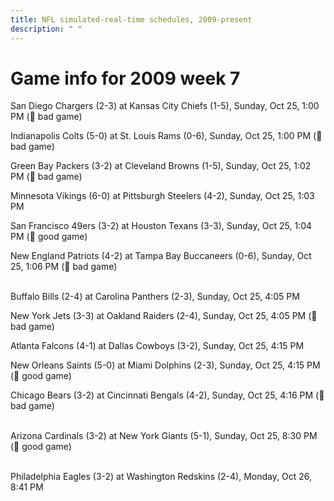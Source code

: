 ```yaml
---
title: NFL simulated-real-time schedules, 2009-present
description: " "
---
```


# Game info for 2009 week 7

San Diego Chargers (2-3) at Kansas City Chiefs (1-5), Sunday, Oct 25, 1:00 PM (:red_circle: bad game)

Indianapolis Colts (5-0) at St. Louis Rams (0-6), Sunday, Oct 25, 1:00 PM (:red_circle: bad game)

Green Bay Packers (3-2) at Cleveland Browns (1-5), Sunday, Oct 25, 1:02 PM (:red_circle: bad game)

Minnesota Vikings (6-0) at Pittsburgh Steelers (4-2), Sunday, Oct 25, 1:03 PM

San Francisco 49ers (3-2) at Houston Texans (3-3), Sunday, Oct 25, 1:04 PM (:football: good game)

New England Patriots (4-2) at Tampa Bay Buccaneers (0-6), Sunday, Oct 25, 1:06 PM (:red_circle: bad game)

<br/>Buffalo Bills (2-4) at Carolina Panthers (2-3), Sunday, Oct 25, 4:05 PM

New York Jets (3-3) at Oakland Raiders (2-4), Sunday, Oct 25, 4:05 PM (:red_circle: bad game)

Atlanta Falcons (4-1) at Dallas Cowboys (3-2), Sunday, Oct 25, 4:15 PM

New Orleans Saints (5-0) at Miami Dolphins (2-3), Sunday, Oct 25, 4:15 PM (:football: good game)

Chicago Bears (3-2) at Cincinnati Bengals (4-2), Sunday, Oct 25, 4:16 PM (:red_circle: bad game)

<br/>Arizona Cardinals (3-2) at New York Giants (5-1), Sunday, Oct 25, 8:30 PM (:football: good game)

<br/>Philadelphia Eagles (3-2) at Washington Redskins (2-4), Monday, Oct 26, 8:41 PM

